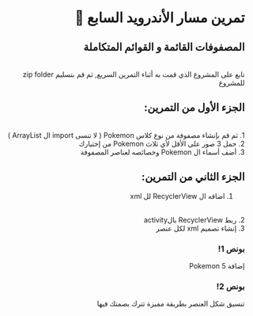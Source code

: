 <div dir = "rtl">
  
#   تمرين مسار الأندرويد السابع 💚
## المصفوفات القائمة و القوائم المتكاملة
<br>
تابع على المشروع الذي قمت به أثناء التمرين السريع, ثم قم بتسليم zip folder للمشروع

## الجزء الأول من التمرين:
<br> 1. ثم قم بإنشاء مصفوفة من نوع كلاس Pokemon ( لا تنسى import ال ArrayList )
<br>
2. حمل 3 صور على الأقل لأي ثلاث Pokemon من إختيارك
<br>
3. أضف أسماء ال Pokemon وخصائصه لعناصر المصفوفة
## الجزء الثاني من التمرين:
1. اضافه ال RecyclerView لل xml
<br>
2. ربط  RecyclerView بالactivity 
<br>
3. إنشاء تصميم xml لكل عنصر

### بونص 1! 
إضافة 5 Pokemon

### بونص 2!
تنسيق شكل العنصر بطريقة مميزة تترك بصمتك فيها
</div>
